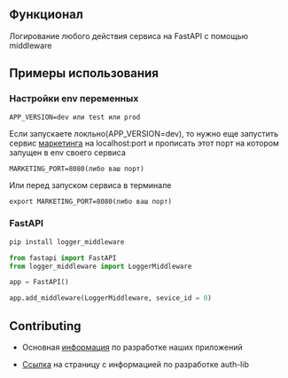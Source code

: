 ## Функционал
Логирование любого действия сервиса на FastAPI с помощью middleware

## Примеры использования
### Настройки env переменных
```env
APP_VERSION=dev или test или prod
```
Если запускаете локльно(APP_VERSION=dev), то нужно еще запустить сервис [маркетинга](https://github.com/profcomff/marketing-api) на localhost:port и прописать этот порт на котором запущен в env своего сервиса
```env
MARKETING_PORT=8080(либо ваш порт)
```
Или перед запуском сервиса в терминале
```env
export MARKETING_PORT=8080(либо ваш порт)
```

### FastAPI
```python
pip install logger_middleware
```
```python
from fastapi import FastAPI
from logger_middleware import LoggerMiddleware

app = FastAPI()

app.add_middleware(LoggerMiddleware, sevice_id = 0)
```


## Contributing 
 - Основная [информация](https://github.com/profcomff/.github/wiki/%255Bdev%255D-Backend-%25D1%2580%25D0%25B0%25D0%25B7%25D1%2580%25D0%25B0%25D0%25B1%25D0%25BE%25D1%2582%25D0%25BA%25D0%25B0) по разработке наших приложений

 - [Ссылка](https://github.com/profcomff/auth-lib/blob/main/CONTRIBUTING.md) на страницу с информацией по разработке auth-lib
